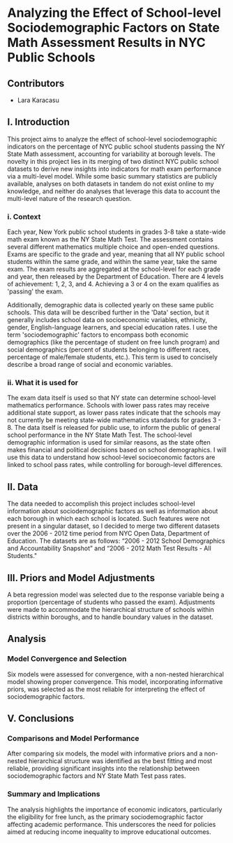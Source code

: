 # Analyzing the Effect of School-level Sociodemographic Factors on State Math Assessment Results in NYC Public Schools

## Contributors
- Lara Karacasu

## I. Introduction

This project aims to analyze the effect of school-level sociodemographic indicators on the percentage of NYC public school students passing the NY State Math assessment, accounting for variability at borough levels. The novelty in this project lies in its merging of two distinct NYC public school datasets to derive new insights into indicators for math exam performance via a multi-level model. While some basic summary statistics are publicly available, analyses on both datasets in tandem do not exist online to my knowledge, and neither do analyses that leverage this data to account the multi-level nature of the research question.

### i. Context

Each year, New York public school students in grades 3-8 take a state-wide math exam known as the NY State Math Test. The assessment contains several different mathematics multiple choice and open-ended questions. Exams are specific to the grade and year, meaning that all NY public school students within the same grade, and within the same year, take the same exam. The exam results are aggregated at the school-level for each grade and year, then released by the Department of Education. There are 4 levels of achievement: 1, 2, 3, and 4. Achieving a 3 or 4 on the exam qualifies as 'passing' the exam.

Additionally, demographic data is collected yearly on these same public schools. This data will be described further in the 'Data' section, but it generally includes school data on socioeconomic variables, ethnicity, gender, English-language learners, and special education rates. I use the term 'sociodemographic' factors to encompass both economic demographics (like the percentage of student on free lunch program) and social demographics (percent of students belonging to different races, percentage of male/female students, etc.). This term is used to concisely describe a broad range of social and economic variables.

### ii. What it is used for

The exam data itself is used so that NY state can determine school-level mathematics performance. Schools with lower pass rates may receive additional state support, as lower pass rates indicate that the schools may not currently be meeting state-wide mathematics standards for grades 3 - 8. The data itself is released for public use, to inform the public of general school performance in the NY State Math Test. The school-level demographic information is used for similar reasons, as the state often makes financial and political decisions based on school demographics. I will use this data to understand how school-level socioeconomic factors are linked to school pass rates, while controlling for borough-level differences.

## II. Data

The data needed to accomplish this project includes school-level information about sociodemographic factors as well as information about each borough in which each school is located. Such features were not present in a singular dataset, so I decided to merge two different datasets over the 2006 - 2012 time period from NYC Open Data, Department of Education. The datasets are as follows: “2006 - 2012 School Demographics and Accountability Snapshot” and “2006 - 2012 Math Test Results - All Students."

## III. Priors and Model Adjustments

A beta regression model was selected due to the response variable being a proportion (percentage of students who passed the exam). Adjustments were made to accommodate the hierarchical structure of schools within districts within boroughs, and to handle boundary values in the dataset.

## Analysis

### Model Convergence and Selection

Six models were assessed for convergence, with a non-nested hierarchical model showing proper convergence. This model, incorporating informative priors, was selected as the most reliable for interpreting the effect of sociodemographic factors.

## V. Conclusions

### Comparisons and Model Performance

After comparing six models, the model with informative priors and a non-nested hierarchical structure was identified as the best fitting and most reliable, providing significant insights into the relationship between sociodemographic factors and NY State Math Test pass rates.

### Summary and Implications

The analysis highlights the importance of economic indicators, particularly the eligibility for free lunch, as the primary sociodemographic factor affecting academic performance. This underscores the need for policies aimed at reducing income inequality to improve educational outcomes.
